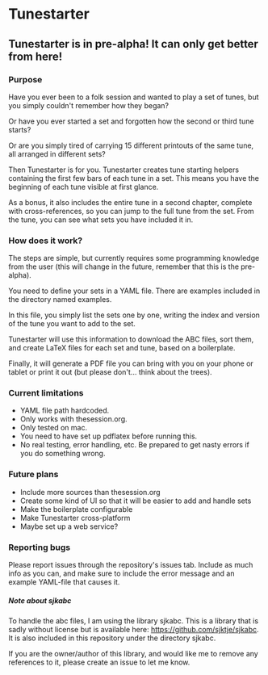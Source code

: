 # Tunestarter
## Tunestarter is in pre-alpha! It can only get better from here!
### Purpose
Have you ever been to a folk session and wanted to play a set of tunes, but you simply couldn't remember how they began?

Or have you ever started a set and forgotten how the second or third tune starts?

Or are you simply tired of carrying 15 different printouts of the same tune, all arranged in different sets?

Then Tunestarter is for you. Tunestarter creates tune starting helpers containing the first few bars of each tune in a set. This means you have the beginning of each tune visible at first glance.

As a bonus, it also includes the entire tune in a second chapter, complete with cross-references, so you can jump to the full tune from the set. From the tune, you can see what sets you have included it in.


### How does it work?
The steps are simple, but currently requires some programming knowledge from the user (this will change in the future, remember that this is the pre-alpha).

You need to define your sets in a YAML file. There are examples included in the directory named examples.

In this file, you simply list the sets one by one, writing the index and version of the tune you want to add to the set.

Tunestarter will use this information to download the ABC files, sort them, and create LaTeX files for each set and tune, based on a boilerplate.

Finally, it will generate a PDF file you can bring with you on your phone or tablet or print it out (but please don't... think about the trees).

### Current limitations
- YAML file path hardcoded.
- Only works with thesession.org.
- Only tested on mac.
- You need to have set up pdflatex before running this.
- No real testing, error handling, etc. Be prepared to get nasty errors if you do something wrong.

### Future plans
- Include more sources than thesession.org
- Create some kind of UI so that it will be easier to add and handle sets
- Make the boilerplate configurable
- Make Tunestarter cross-platform
- Maybe set up a web service?

### Reporting bugs
Please report issues through the repository's issues tab. Include as much info as you can, and make sure to include the error message and an example YAML-file that causes it.

##### Note about sjkabc
To handle the abc files, I am using the library sjkabc. This is a library that is sadly without license but is available here: https://github.com/sjktje/sjkabc. It is also included in this repository under the directory sjkabc.

If you are the owner/author of this library, and would like me to remove any references to it, please create an issue to let me know.